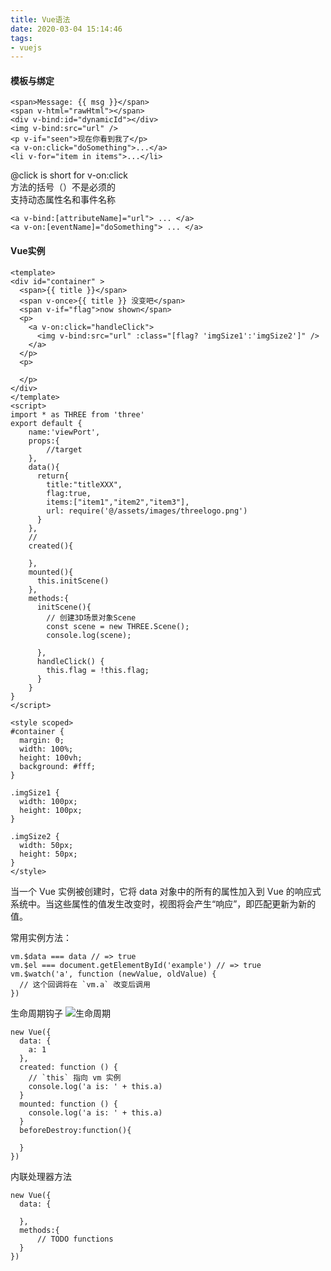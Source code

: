 ```yaml
---
title: Vue语法
date: 2020-03-04 15:14:46
tags:
- vuejs
---
```

#### 模板与绑定
```
<span>Message: {{ msg }}</span>
<span v-html="rawHtml"></span>
<div v-bind:id="dynamicId"></div>
<img v-bind:src="url" />
<p v-if="seen">现在你看到我了</p>
<a v-on:click="doSomething">...</a>
<li v-for="item in items">...</li>
```
@click is short for v-on:click<br>
方法的括号（）不是必须的<br>
支持动态属性名和事件名称
```
<a v-bind:[attributeName]="url"> ... </a>
<a v-on:[eventName]="doSomething"> ... </a>
```
#### Vue实例
```
<template>
<div id="container" >
  <span>{{ title }}</span>
  <span v-once>{{ title }} 没变吧</span>
  <span v-if="flag">now shown</span>
  <p>
    <a v-on:click="handleClick">
      <img v-bind:src="url" :class="[flag? 'imgSize1':'imgSize2']" />
    </a>
  </p>
  <p>

  </p>
</div>
</template>
<script>
import * as THREE from 'three'
export default {
    name:'viewPort',
    props:{
        //target
    },
    data(){
      return{
        title:"titleXXX",
        flag:true,
        items:["item1","item2","item3"],
        url: require('@/assets/images/threelogo.png')
      }
    },
    // 
    created(){

    },
    mounted(){
      this.initScene()
    },
    methods:{
      initScene(){
        // 创建3D场景对象Scene
        const scene = new THREE.Scene();
        console.log(scene);

      },
      handleClick() {
        this.flag = !this.flag;
      }
    }
}
</script>

<style scoped>
#container {
  margin: 0;
  width: 100%;
  height: 100vh;
  background: #fff;
}

.imgSize1 {
  width: 100px;
  height: 100px;
}

.imgSize2 {
  width: 50px;
  height: 50px;
}
</style>
```
当一个 Vue 实例被创建时，它将 data 对象中的所有的属性加入到 Vue 的响应式系统中。当这些属性的值发生改变时，视图将会产生“响应”，即匹配更新为新的值。

常用实例方法：
```
vm.$data === data // => true
vm.$el === document.getElementById('example') // => true
vm.$watch('a', function (newValue, oldValue) {
  // 这个回调将在 `vm.a` 改变后调用
})
```
生命周期钩子
![生命周期](https://i0.wp.com/tvax4.sinaimg.cn/large/a60edd42gy1gciycw8nxuj20xc2cftaj.jpg)
```
new Vue({
  data: {
    a: 1
  },
  created: function () {
    // `this` 指向 vm 实例
    console.log('a is: ' + this.a)
  }
  mounted: function () {
    console.log('a is: ' + this.a)
  }
  beforeDestroy:function(){

  }
})
```
内联处理器方法
```
new Vue({
  data: {
    
  },
  methods:{
      // TODO functions
  }
})
```